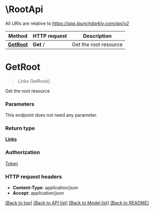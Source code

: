 # \RootApi

All URIs are relative to *https://app.launchdarkly.com/api/v2*

Method | HTTP request | Description
------------- | ------------- | -------------
[**GetRoot**](RootApi.md#GetRoot) | **Get** / | Get the root resource


# **GetRoot**
> Links GetRoot()

Get the root resource


### Parameters
This endpoint does not need any parameter.

### Return type

[**Links**](Links.md)

### Authorization

[Token](../README.md#Token)

### HTTP request headers

 - **Content-Type**: application/json
 - **Accept**: application/json

[[Back to top]](#) [[Back to API list]](../README.md#documentation-for-api-endpoints) [[Back to Model list]](../README.md#documentation-for-models) [[Back to README]](../README.md)

